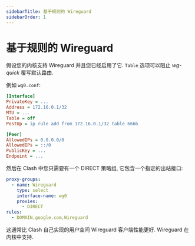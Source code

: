 ```yaml
---
sidebarTitle: 基于规则的 Wireguard
sidebarOrder: 1
---
```


# 基于规则的 Wireguard

假设您的内核支持 Wireguard 并且您已经启用了它. `Table` 选项可以阻止 _wg-quick_ 覆写默认路由.

例如 `wg0.conf`:

```ini
[Interface]
PrivateKey = ...
Address = 172.16.0.1/32
MTU = ...
Table = off
PostUp = ip rule add from 172.16.0.1/32 table 6666

[Peer]
AllowedIPs = 0.0.0.0/0
AllowedIPs = ::/0
PublicKey = ...
Endpoint = ...
```

然后在 Clash 中您只需要有一个 DIRECT 策略组, 它包含一个指定的出站接口:

```yaml
proxy-groups:
  - name: Wireguard
    type: select
    interface-name: wg0
    proxies:
      - DIRECT
rules:
  - DOMAIN,google.com,Wireguard
```

这通常比 Clash 自己实现的用户空间 Wireguard 客户端性能更好. Wireguard 在内核中支持.
